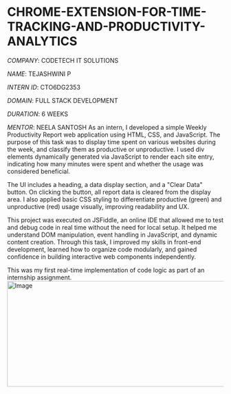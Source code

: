 # CHROME-EXTENSION-FOR-TIME-TRACKING-AND-PRODUCTIVITY-ANALYTICS

*COMPANY*: CODETECH IT SOLUTIONS

*NAME*: TEJASHWINI P

*INTERN ID*: CTO6DG2353

*DOMAIN*: FULL STACK DEVELOPMENT

*DURATION*: 6 WEEKS

*MENTOR*: NEELA SANTOSH
As an intern, I developed a simple Weekly Productivity Report web application using HTML, CSS, and JavaScript. The purpose of this task was to display time spent on various websites during the week, and classify them as productive or unproductive. I used div elements dynamically generated via JavaScript to render each site entry, indicating how many minutes were spent and whether the usage was considered beneficial.

The UI includes a heading, a data display section, and a "Clear Data" button. On clicking the button, all report data is cleared from the display area. I also applied basic CSS styling to differentiate productive (green) and unproductive (red) usage visually, improving readability and UX.

This project was executed on JSFiddle, an online IDE that allowed me to test and debug code in real time without the need for local setup. It helped me understand DOM manipulation, event handling in JavaScript, and dynamic content creation. Through this task, I improved my skills in front-end development, learned how to organize code modularly, and gained confidence in building interactive web components independently.

This was my first real-time implementation of code logic as part of an internship assignment.
<img width="533" height="245" alt="Image" src="https://github.com/user-attachments/assets/9ee837dc-d66a-4f18-9f78-83eb95a2ab73" />
